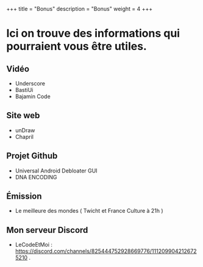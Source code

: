 +++
title = "Bonus"
description = "Bonus"
weight = 4
+++

 <h1>Ici on trouve des informations qui pourraient vous être utiles.</h1> 

  <h2>Vidéo</h2>

- Underscore 
- BastiUi
- Bajamin Code


<h2> Site web </h2>

- unDraw
- Chapril

<h2> Projet Github </h2>

- Universal Android Debloater GUI
- DNA ENCODING

<h2> Émission </h2>

- Le meilleure des mondes ( Twicht et France Culture à 21h )

<h2> Mon serveur Discord </h2>

- LeCodeEtMoi : https://discord.com/channels/825444752928669776/1112099042126725210 .
